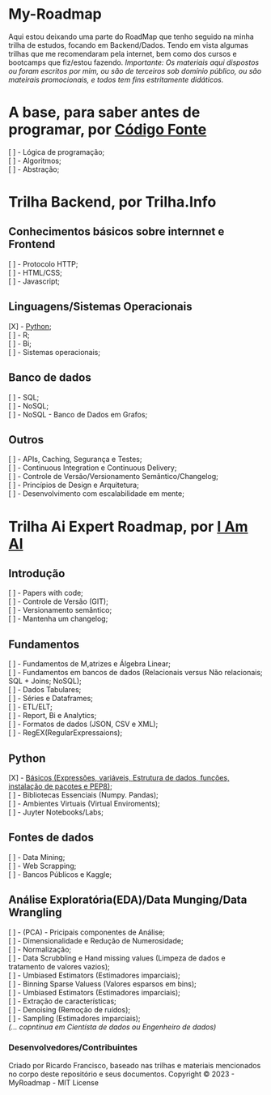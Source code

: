 # My-Roadmap

Aqui estou deixando uma parte do RoadMap que tenho seguido na minha trilha de estudos, focando em Backend/Dados.
Tendo em vista algumas trilhas que me recomendaram pela internet, bem como dos cursos e bootcamps que fiz/estou fazendo.
_Importante: Os materiais aqui dispostos ou foram escritos por mim, ou são de terceiros sob domínio público, ou são mateirais promocionais, e todos tem fins estritamente didáticos._

# A base, para saber antes de programar, por [Código Fonte](https://www.youtube.com/watch?v=BTENKdRVS2U)
[ ] - Lógica de programação;  
[ ] - Algoritmos;  
[ ] - Abstração;  

# Trilha Backend, por Trilha.Info

## Conhecimentos básicos sobre internnet e Frontend
[ ] - Protocolo HTTP;  
[ ] - HTML/CSS;  
[ ] - Javascript;  
## Linguagens/Sistemas Operacionais
[X] - [Python](https://github.com/totorourbem/My-Roadmap/tree/main/Linguagens%20-%20Python);  
[ ] - R;  
[ ] - Bi;  
[ ] - Sistemas operacionais;  
## Banco de dados
[ ] - SQL;  
[ ] - NoSQL;  
[ ] - NoSQL - Banco de Dados em Grafos;  
## Outros
[ ] - APIs, Caching, Segurança e Testes;  
[ ] - Continuous Integration e Continuous Delivery;  
[ ] - Controle de Versão/Versionamento Semântico/Changelog;  
[ ] - Princípios de Design e Arquitetura;  
[ ] - Desenvolvimento com escalabilidade em mente;  

# Trilha Ai Expert Roadmap, por [I Am AI](https://i.am.ai/)

## Introdução
[ ] - Papers with code;  
[ ] - Controle de Versão (GIT);  
[ ] - Versionamento semântico;  
[ ] - Mantenha um changelog;  
## Fundamentos
[ ] - Fundamentos de M,atrizes e Álgebra Linear;  
[ ] - Fundamentos em bancos de dados (Relacionais versus Não relacionais; SQL + Joins; NoSQL);  
[ ] - Dados Tabulares;  
[ ] - Séries e Dataframes;  
[ ] - ETL/ELT;  
[ ] - Report, Bi e Analytics;  
[ ] - Formatos de dados (JSON, CSV e XML);  
[ ] - RegEX(RegularExpressaions);  
## Python
[X] - [Básicos (Expressões, variáveis, Estrutura de dados, funções, instalação de pacotes e PEP8)](https://github.com/totorourbem/My-Roadmap/tree/main/Linguagens%20-%20Python);  
[ ] - Bibliotecas Essenciais (Numpy. Pandas);  
[ ] - Ambientes Virtuais (Virtual Enviroments);  
[ ] - Juyter Notebooks/Labs;
## Fontes de dados
[ ] - Data Mining;  
[ ] - Web Scrapping;  
[ ] - Bancos Públicos e Kaggle;  
## Análise Exploratória(EDA)/Data Munging/Data Wrangling
[ ] - (PCA) - Pricipais componentes de Análise;  
[ ] - Dimensionalidade e Redução de Numerosidade;  
[ ] - Normalização;  
[ ] - Data Scrubbling e Hand missing values (Limpeza de dados e tratamento de valores vazios);  
[ ] - Umbiased Estimators (Estimadores imparciais);  
[ ] - Binning Sparse Valuess (Valores esparsos em bins);  
[ ] - Umbiased Estimators (Estimadores imparciais);  
[ ] - Extração de características;  
[ ] - Denoising (Remoção de ruídos);  
[ ] - Sampling (Estimadores imparciais);  
_(... copntinua em Cientísta de dados ou Engenheiro de dados)_  
### Desenvolvedores/Contribuintes
Criado por Ricardo Francisco, baseado nas trilhas e materiais mencionados no corpo deste repositório e seus documentos. 
Copyright © 2023 - MyRoadmap - MIT License
